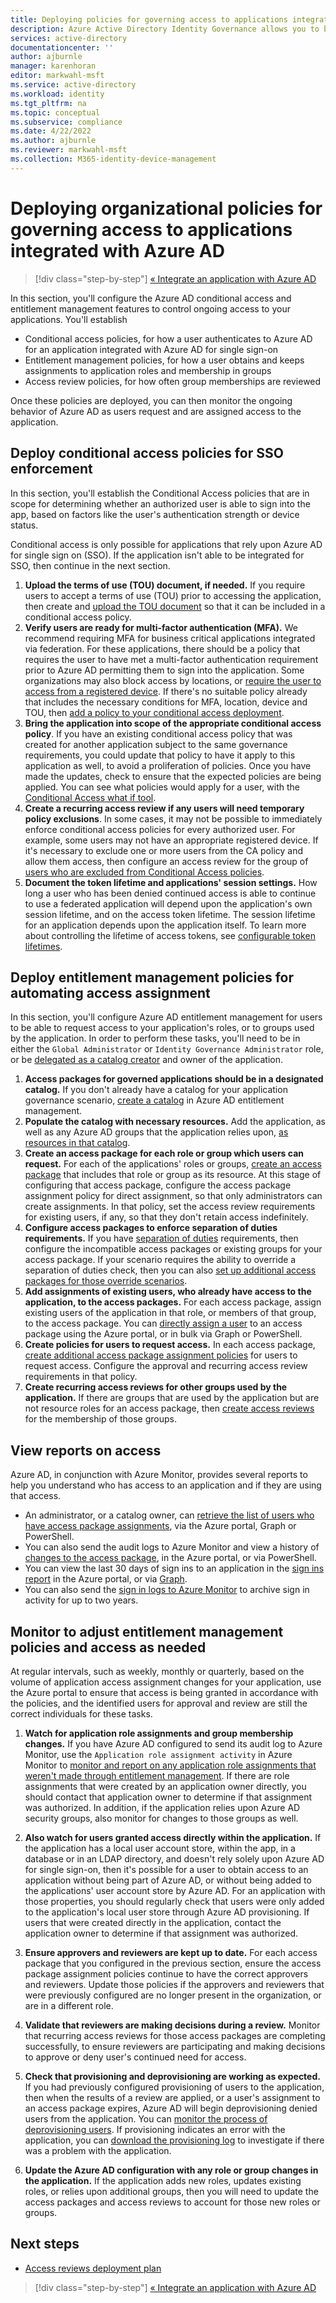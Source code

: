 ```yaml
---
title: Deploying policies for governing access to applications integrated with Azure AD| Microsoft Docs
description: Azure Active Directory Identity Governance allows you to balance your organization's need for security and employee productivity with the right processes and visibility.  You can use entitlement management and other identity governance features to enforce the policies for access.
services: active-directory
documentationcenter: ''
author: ajburnle
manager: karenhoran
editor: markwahl-msft
ms.service: active-directory
ms.workload: identity
ms.tgt_pltfrm: na
ms.topic: conceptual
ms.subservice: compliance
ms.date: 4/22/2022
ms.author: ajburnle
ms.reviewer: markwahl-msft
ms.collection: M365-identity-device-management
---
```


# Deploying organizational policies for governing access to applications integrated with Azure AD

> [!div class="step-by-step"]
> [« Integrate an application with Azure AD](identity-governance-applications-integrate.md)

In this section, you'll configure the Azure AD conditional access and entitlement management features to control ongoing access to your applications.  You'll establish
* Conditional access policies, for how a user authenticates to Azure AD for an application integrated with Azure AD for single sign-on
* Entitlement management policies, for how a user obtains and keeps assignments to application roles and membership in groups
* Access review policies, for how often group memberships are reviewed

Once these policies are deployed, you can then monitor the ongoing behavior of Azure AD as users request and are assigned access to the application.

## Deploy conditional access policies for SSO enforcement

In this section, you'll establish the Conditional Access policies that are in scope for determining whether an authorized user is able to sign into the app, based on factors like the user's authentication strength or device status.

Conditional access is only possible for applications that rely upon Azure AD for single sign on (SSO).  If the application isn't able to be integrated for SSO, then continue in the next section.

1. **Upload the terms of use (TOU) document, if needed.** If you require users to accept a terms of use (TOU) prior to accessing the application, then create and [upload the TOU document](../conditional-access/terms-of-use.md) so that it can be included in a conditional access policy.
1. **Verify users are ready for multi-factor authentication (MFA).** We recommend requiring MFA for business critical applications integrated via federation. For these applications, there should be a policy that requires the user to have met a multi-factor authentication requirement prior to Azure AD permitting them to sign into the application.  Some organizations may also block access by locations, or [require the user to access from a registered device](../conditional-access/howto-conditional-access-policy-compliant-device.md).  If there's no suitable policy already that includes the necessary conditions for MFA, location, device and TOU, then [add a policy to your conditional access deployment](../conditional-access/plan-conditional-access.md).
1. **Bring the application into scope of the appropriate conditional access policy**. If you have an existing conditional access policy that was created for another application subject to the same governance requirements, you could update that policy to have it apply to this application as well, to avoid a proliferation of policies.  Once you have made the updates, check to ensure that the expected policies are being applied. You can see what policies would apply for a user, with the [Conditional Access what if tool](../conditional-access/troubleshoot-conditional-access-what-if.md).
1. **Create a recurring access review if any users will need temporary policy exclusions**. In some cases, it may not be possible to immediately enforce conditional access policies for every authorized user.  For example, some users may not have an appropriate registered device. If it's necessary to exclude one or more users from the CA policy and allow them access, then configure an access review for the group of [users who are excluded from Conditional Access policies](../governance/conditional-access-exclusion.md).
1. **Document the token lifetime and applications' session settings.** How long a user who has been denied continued access is able to continue to use a federated application will depend upon the application's own session lifetime, and on the access token lifetime. The session lifetime for an application depends upon the application itself. To learn more about controlling the lifetime of access tokens, see [configurable token lifetimes](../develop/active-directory-configurable-token-lifetimes.md).

## Deploy entitlement management policies for automating access assignment

In this section, you'll configure Azure AD entitlement management for users to be able to request access to your application's roles, or to groups used by the application.  In order to perform these tasks, you'll need to be in either the `Global Administrator` or `Identity Governance Administrator` role, or be [delegated as a catalog creator](entitlement-management-delegate-catalog.md) and owner of the application.

1. **Access packages for governed applications should be in a designated catalog.** If you don't already have a catalog for your application governance scenario, [create a catalog](../governance/entitlement-management-catalog-create.md) in Azure AD entitlement management.
1. **Populate the catalog with necessary resources.** Add the application, as well as any Azure AD groups that the application relies upon, [as resources in that catalog](../governance/entitlement-management-catalog-create.md).
1. **Create an access package for each role or group which users can request.** For each of the applications' roles or groups, [create an access package](../governance/entitlement-management-access-package-create.md) that includes that role or group as its resource. At this stage of configuring  that access package, configure the access package assignment policy for direct assignment, so that only administrators can create assignments.  In that policy, set the access review requirements for existing users, if any, so that they don't retain access indefinitely.
1. **Configure access packages to enforce separation of duties requirements.** If you have [separation of duties](entitlement-management-access-package-incompatible.md) requirements, then configure the incompatible access packages or existing groups for your access package.  If your scenario requires the ability to override a separation of duties check, then you can also [set up additional access packages for those override scenarios](entitlement-management-access-package-incompatible.md#configuring-multiple-access-packages-for-override-scenarios).
1. **Add assignments of existing users, who already have access to the application, to the access packages.** For each access package, assign existing users of the application in that role, or members of that group, to the access package. You can [directly assign a user](entitlement-management-access-package-assignments.md) to an access package using the Azure portal, or in bulk via Graph or PowerShell.
1. **Create policies for users to request access.** In each access package, [create additional access package assignment policies](../governance/entitlement-management-access-package-request-policy.md#open-an-existing-access-package-and-add-a-new-policy-of-request-settings) for users to request access.  Configure the approval and recurring access review requirements in that policy.
1. **Create recurring access reviews for other groups used by the application.** If there are groups that are used by the application but are not resource roles for an access package, then [create access reviews](create-access-review.md) for the membership of those groups.

## View reports on access

Azure AD, in conjunction with Azure Monitor, provides several reports to help you understand who has access to an application and if they are using that access.

* An administrator, or a catalog owner, can [retrieve the list of users who have access package assignments](entitlement-management-access-package-assignments.md), via the Azure portal, Graph or PowerShell.
* You can also send the audit logs to Azure Monitor and view a history of [changes to the access package](entitlement-management-logs-and-reporting.md#view-events-for-an-access-package), in the Azure portal, or via PowerShell.
* You can view the last 30 days of sign ins to an application in the [sign ins report](../reports-monitoring/howto-find-activity-reports.md#sign-ins-report) in the Azure portal, or via [Graph](/graph/api/signin-list?view=graph-rest-1.0&tabs=http).
* You can also send the [sign in logs to Azure Monitor](../reports-monitoring/concept-activity-logs-azure-monitor.md) to archive sign in activity for up to two years.

## Monitor to adjust entitlement management policies and access as needed

At regular intervals, such as weekly, monthly or quarterly, based on the volume of application access assignment changes for your application, use the Azure portal to ensure that access is being granted in accordance with the policies, and the identified users for approval and review are still the correct individuals for these tasks.

1. **Watch for application role assignments and group membership changes.** If you have Azure AD configured to send its audit log to Azure Monitor, use the `Application role assignment activity` in Azure Monitor to [monitor and report on any application role assignments that weren't made through entitlement management](../governance/entitlement-management-access-package-incompatible.md#monitor-and-report-on-access-assignments).  If there are role assignments that were created by an application owner directly, you should contact that application owner to determine if that assignment was authorized.  In addition, if the application relies upon Azure AD security groups, also monitor for changes to those groups as well.

1. **Also watch for users granted access directly within the application.** If the application has a local user account store, within the app, in a database or in an LDAP directory, and doesn't rely solely upon Azure AD for single sign-on, then it's possible for a user to obtain access to an application without being part of Azure AD, or without being added to the applications' user account store by Azure AD.  For an application with those properties, you should regularly check that users were only added to the application's local user store through Azure AD provisioning.  If users that were created directly in the application, contact the application owner to determine if that assignment was authorized.

1. **Ensure approvers and reviewers are kept up to date.** For each access package that you configured in the previous section, ensure the access package assignment policies continue to have the correct approvers and reviewers. Update those policies if the approvers and reviewers that were previously configured are no longer present in the organization, or are in a different role.

1. **Validate that reviewers are making decisions during a review.** Monitor that recurring access reviews for those access packages are completing successfully, to ensure reviewers are participating and making decisions to approve or deny user's continued need for access.

1. **Check that provisioning and deprovisioning are working as expected.** If you had previously configured provisioning of users to the application, then when the results of a review are applied, or a user's assignment to an access package expires, Azure AD will begin deprovisioning denied users from the application. You can [monitor the process of deprovisioning users](../app-provisioning/application-provisioning-when-will-provisioning-finish-specific-user.md). If provisioning indicates an error with the application, you can [download the provisioning log](../reports-monitoring/concept-provisioning-logs.md) to investigate if there was a problem with the application.

1. **Update the Azure AD configuration with any role or group changes in the application.**  If the application adds new roles, updates existing roles, or relies upon additional groups, then you will need to update the access packages and access reviews to account for those new roles or groups.

## Next steps

- [Access reviews deployment plan](deploy-access-reviews.md)

> [!div class="step-by-step"]
> [« Integrate an application with Azure AD](identity-governance-applications-integrate.md)

